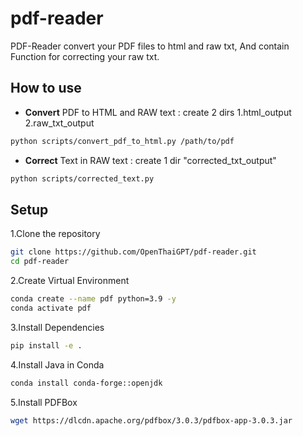 # pdf-reader
PDF-Reader convert your PDF files to html and raw txt, And contain Function for correcting your raw txt.
## How to use
- **Convert** PDF to HTML and RAW text : create 2 dirs 1.html_output 2.raw_txt_output
```bash
python scripts/convert_pdf_to_html.py /path/to/pdf
```

- **Correct** Text in RAW text : create 1 dir "corrected_txt_output"
```bash
python scripts/corrected_text.py
```

## Setup
1.Clone the repository
```bash
git clone https://github.com/OpenThaiGPT/pdf-reader.git
cd pdf-reader
```
2.Create Virtual Environment
```bash
conda create --name pdf python=3.9 -y
conda activate pdf
```
3.Install Dependencies
```bash
pip install -e .
```
4.Install Java in Conda
```bash
conda install conda-forge::openjdk
```
5.Install PDFBox
```bash
wget https://dlcdn.apache.org/pdfbox/3.0.3/pdfbox-app-3.0.3.jar
```